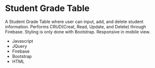 # Student Grade Table

A Student Grade Table where user can input, add, and delete student information. Performs CRUD(Creat, Read, Update, and Delete) through Firebase. Styling is only done with Bootstrap. Responsive in mobile view.

 - Javascript
 - JQuery
 - Firebase
 - Bootstrap
 - HTML
